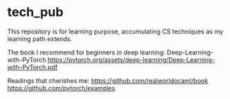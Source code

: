 # tech_pub
This repository is for learning purpose, accumulating CS techniques as my learning path extends.


The book I recommend for beginners in deep learning:
Deep-Learning-with-PyTorch
https://pytorch.org/assets/deep-learning/Deep-Learning-with-PyTorch.pdf


Readings that cherishes me:
https://github.com/realworldocaml/book
https://github.com/pytorch/examples
